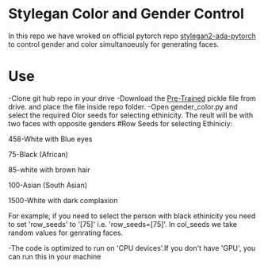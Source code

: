# Stylegan Color and Gender Control
In  this repo we have wroked on official pytorch repo <a href="https://github.com/NVlabs/stylegan2-ada-pytorch.git" target="_blank">stylegan2-ada-pytorch</a> to control gender and color simultanoeusly for generating faces.
# Use
-Clone git hub repo in your drive
-Download the <a href="https://nvlabs-fi-cdn.nvidia.com/stylegan2-ada-pytorch/pretrained/ffhq.pkl" target="_blank">Pre-Trained</a> pickle file from drive. and place the file inside repo folder.
-Open gender_color.py and select the required Olor seeds for selecting ethinicity. The reult will be with two faces with opposite genders
#Row Seeds for selecting Ethiniciy:

458-White with Blue eyes

75-Black (African)

85-white with brown hair

100-Asian (South Asian)

1500-White with dark complaxion

For example, if you need to select the person with  black ethinicity you need to set 'row_seeds' to '[75]' i.e. 'row_seeds=[75]'. In col_seeds we take random values for genrating faces.

-The code is optimized to run on 'CPU devices'.If you don't have 'GPU', you can run this in your machine 
